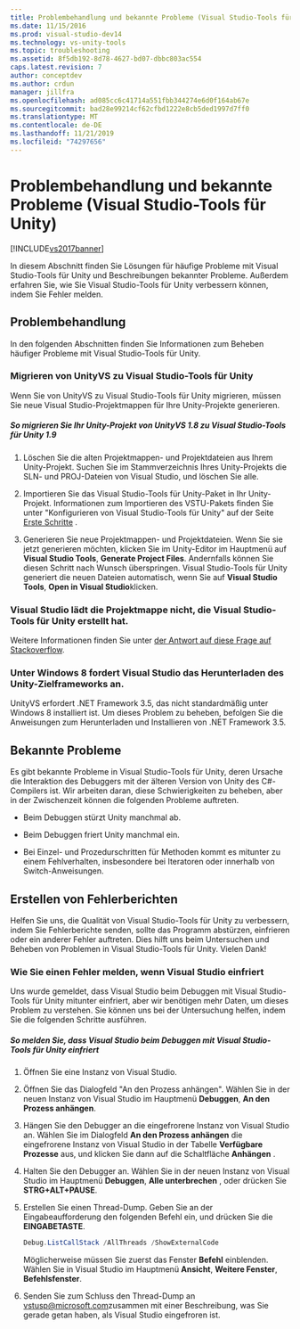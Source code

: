 ```yaml
---
title: Problembehandlung und bekannte Probleme (Visual Studio-Tools für Unity) | Microsoft-Dokumentation
ms.date: 11/15/2016
ms.prod: visual-studio-dev14
ms.technology: vs-unity-tools
ms.topic: troubleshooting
ms.assetid: 8f5db192-8d78-4627-bd07-dbbc803ac554
caps.latest.revision: 7
author: conceptdev
ms.author: crdun
manager: jillfra
ms.openlocfilehash: ad085cc6c41714a551fbb344274e6d0f164ab67e
ms.sourcegitcommit: bad28e99214cf62cfbd1222e8cb5ded1997d7ff0
ms.translationtype: MT
ms.contentlocale: de-DE
ms.lasthandoff: 11/21/2019
ms.locfileid: "74297656"
---
```

# <a name="troubleshooting-and-known-issues-visual-studio-tools-for-unity"></a>Problembehandlung und bekannte Probleme (Visual Studio-Tools für Unity)
[!INCLUDE[vs2017banner](../includes/vs2017banner.md)]

In diesem Abschnitt finden Sie Lösungen für häufige Probleme mit Visual Studio-Tools für Unity und Beschreibungen bekannter Probleme. Außerdem erfahren Sie, wie Sie Visual Studio-Tools für Unity verbessern können, indem Sie Fehler melden.  
  
## <a name="troubleshooting"></a>Problembehandlung  
 In den folgenden Abschnitten finden Sie Informationen zum Beheben häufiger Probleme mit Visual Studio-Tools für Unity.  
  
### <a name="migrating-from-unityvs-to-visual-studio-tools-for-unity"></a>Migrieren von UnityVS zu Visual Studio-Tools für Unity  
 Wenn Sie von UnityVS zu Visual Studio-Tools für Unity migrieren, müssen Sie neue Visual Studio-Projektmappen für Ihre Unity-Projekte generieren.  
  
##### <a name="to-migrate-your-unity-project-from-unityvs-18-to-visual-studio-tools-for-unity-19"></a>So migrieren Sie Ihr Unity-Projekt von UnityVS 1.8 zu Visual Studio-Tools für Unity 1.9  
  
1. Löschen Sie die alten Projektmappen- und Projektdateien aus Ihrem Unity-Projekt. Suchen Sie im Stammverzeichnis Ihres Unity-Projekts die SLN- und PROJ-Dateien von Visual Studio, und löschen Sie alle.  
  
2. Importieren Sie das Visual Studio-Tools für Unity-Paket in Ihr Unity-Projekt. Informationen zum Importieren des VSTU-Pakets finden Sie unter "Konfigurieren von Visual Studio-Tools für Unity" auf der Seite [Erste Schritte](../cross-platform/getting-started-with-visual-studio-tools-for-unity.md) .  
  
3. Generieren Sie neue Projektmappen- und Projektdateien. Wenn Sie sie jetzt generieren möchten, klicken Sie im Unity-Editor im Hauptmenü auf **Visual Studio Tools**, **Generate Project Files**. Andernfalls können Sie diesen Schritt nach Wunsch überspringen. Visual Studio-Tools für Unity generiert die neuen Dateien automatisch, wenn Sie auf **Visual Studio Tools**, **Open in Visual Studio**klicken.  
  
### <a name="visual-studio-wont-load-the-solution-that-visual-studio-tools-for-unity-created"></a>Visual Studio lädt die Projektmappe nicht, die Visual Studio-Tools für Unity erstellt hat.  
 Weitere Informationen finden Sie unter [der Antwort auf diese Frage auf Stackoverflow](https://stackoverflow.com/questions/20086755/unityvs-visual-studio-can-not-open/24035907#24035907).  
  
### <a name="on-windows-8-visual-studio-asks-to-download-the-unity-target-framework"></a>Unter Windows 8 fordert Visual Studio das Herunterladen des Unity-Zielframeworks an.  
 UnityVS erfordert .NET Framework 3.5, das nicht standardmäßig unter Windows 8 installiert ist. Um dieses Problem zu beheben, befolgen Sie die Anweisungen zum Herunterladen und Installieren von .NET Framework 3.5.  
  
## <a name="known-issues"></a>Bekannte Probleme  
 Es gibt bekannte Probleme in Visual Studio-Tools für Unity, deren Ursache die Interaktion des Debuggers mit der älteren Version von Unity des C#-Compilers ist. Wir arbeiten daran, diese Schwierigkeiten zu beheben, aber in der Zwischenzeit können die folgenden Probleme auftreten.  
  
- Beim Debuggen stürzt Unity manchmal ab.  
  
- Beim Debuggen friert Unity manchmal ein.  
  
- Bei Einzel- und Prozedurschritten für Methoden kommt es mitunter zu einem Fehlverhalten, insbesondere bei Iteratoren oder innerhalb von Switch-Anweisungen.  
  
## <a name="reporting-errors"></a>Erstellen von Fehlerberichten  
 Helfen Sie uns, die Qualität von Visual Studio-Tools für Unity zu verbessern, indem Sie Fehlerberichte senden, sollte das Programm abstürzen, einfrieren oder ein anderer Fehler auftreten. Dies hilft uns beim Untersuchen und Beheben von Problemen in Visual Studio-Tools für Unity. Vielen Dank!  
  
### <a name="how-to-report-an-error-when-visual-studio-freezes"></a>Wie Sie einen Fehler melden, wenn Visual Studio einfriert  
 Uns wurde gemeldet, dass Visual Studio beim Debuggen mit Visual Studio-Tools für Unity mitunter einfriert, aber wir benötigen mehr Daten, um dieses Problem zu verstehen. Sie können uns bei der Untersuchung helfen, indem Sie die folgenden Schritte ausführen.  
  
##### <a name="to-report-that-visual-studio-freezes-while-debugging-with-visual-studio-tools-for-unity"></a>So melden Sie, dass Visual Studio beim Debuggen mit Visual Studio-Tools für Unity einfriert  
  
1. Öffnen Sie eine Instanz von Visual Studio.  
  
2. Öffnen Sie das Dialogfeld "An den Prozess anhängen". Wählen Sie in der neuen Instanz von Visual Studio im Hauptmenü **Debuggen**, **An den Prozess anhängen**.  
  
3. Hängen Sie den Debugger an die eingefrorene Instanz von Visual Studio an. Wählen Sie im Dialogfeld **An den Prozess anhängen** die eingefrorene Instanz von Visual Studio in der Tabelle **Verfügbare Prozesse** aus, und klicken Sie dann auf die Schaltfläche **Anhängen** .  
  
4. Halten Sie den Debugger an. Wählen Sie in der neuen Instanz von Visual Studio im Hauptmenü **Debuggen**, **Alle unterbrechen** , oder drücken Sie **STRG+ALT+PAUSE**.  
  
5. Erstellen Sie einen Thread-Dump. Geben Sie an der Eingabeaufforderung den folgenden Befehl ein, und drücken Sie die **EINGABETASTE**.  
  
   ```powershell  
   Debug.ListCallStack /AllThreads /ShowExternalCode  
   ```  
  
    Möglicherweise müssen Sie zuerst das Fenster **Befehl** einblenden. Wählen Sie in Visual Studio im Hauptmenü **Ansicht**, **Weitere Fenster**, **Befehlsfenster**.  
  
6. Senden Sie zum Schluss den Thread-Dump an [vstusp@microsoft.com](mailto:vstusp@microsoft.com)zusammen mit einer Beschreibung, was Sie gerade getan haben, als Visual Studio eingefroren ist.
